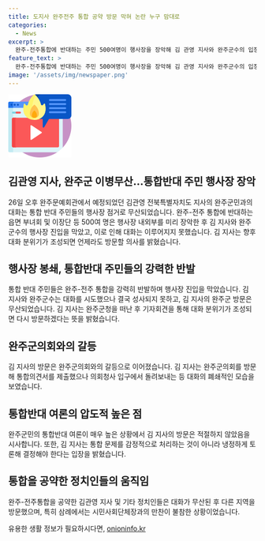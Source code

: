 ```yaml
---
title: 도지사 완주전주 통합 공약 방문 막혀 논란 누구 맘대로
categories:
  - News
excerpt: >
  완주-전주통합에 반대하는 주민 500여명이 행사장을 장악해 김 관영 지사와 완주군수의 입장을 막았다. 지사와 군수는 대화를 시도했지만 무산됐고, 지사는 대화 분위기가 조성되면 다시 방문하겠다고 밝혔다. 통합반대 주민들은 완주-전주통합이 몰아붙이기식으로 진행되고, 정치인들이 맘대로 추진된 것이라며 강력히 반발했다. 반발하는 주민들은 지사와 군수를 행사장 진입을 막아 섰고, 김 지사의 방문은 1시간 30분 만에 무산됐다.
feature_text: >
  완주-전주통합에 반대하는 주민 500여명이 행사장을 장악해 김 관영 지사와 완주군수의 입장을 막았다. 지사와 군수는 대화를 시도했지만 무산됐고, 지사는 대화 분위기가 조성되면 다시 방문하겠다고 밝혔다. 통합반대 주민들은 완주-전주통합이 몰아붙이기식으로 진행되고, 정치인들이 맘대로 추진된 것이라며 강력히 반발했다. 반발하는 주민들은 지사와 군수를 행사장 진입을 막아 섰고, 김 지사의 방문은 1시간 30분 만에 무산됐다.
image: '/assets/img/newspaper.png'
---
```


<p><img src="/assets/img/news.png" alt="rentncar 속보" /></p>

<h2><b>김관영 지사, 완주군 이병무산…통합반대 주민 행사장 장악</b></h2>

<p data-ke-size="size16">26일 오후 완주문예회관에서 예정되었던 김관영 전북특별자치도 지사의 완주군민과의 대화는 통합 반대 주민들의 행사장 점거로 무산되었습니다. 완주-전주 통합에 반대하는 읍면 부녀회 및 이장단 등 500여 명은 행사장 내외부를 미리 장악한 후 김 지사와 완주군수의 행사장 진입을 막았고, 이로 인해 대화는 이루어지지 못했습니다. 김 지사는 향후 대화 분위기가 조성되면 언제라도 방문할 의사를 밝혔습니다.</p>

<h2><b>행사장 봉쇄, 통합반대 주민들의 강력한 반발</b></h2>

<p data-ke-size="size16">통합 반대 주민들은 완주-전주 통합을 강력히 반발하며 행사장 진입을 막았습니다. 김 지사와 완주군수는 대화를 시도했으나 결국 성사되지 못하고, 김 지사의 완주군 방문은 무산되었습니다. 김 지사는 완주군청을 떠난 후 기자회견을 통해 대화 분위기가 조성되면 다시 방문하겠다는 뜻을 밝혔습니다.</p>

<h2><b>완주군의회와의 갈등</b></h2>

<p data-ke-size="size16">김 지사의 방문은 완주군의회와의 갈등으로 이어졌습니다. 김 지사는 완주군의회를 방문해 통합의견서를 제출했으나 의회청사 입구에서 돌려보내는 등 대화의 폐쇄적인 모습을 보였습니다.</p>

<h2><b>통합반대 여론의 압도적 높은 점</b></h2>

<p data-ke-size="size16">완주군민의 통합반대 여론이 매우 높은 상황에서 김 지사의 방문은 적절하지 않았음을 시사합니다. 또한, 김 지사는 통합 문제를 감정적으로 처리하는 것이 아니라 냉정하게 토론해 결정해야 한다는 입장을 밝혔습니다.</p>

<h2><b>통합을 공약한 정치인들의 움직임</b></h2>

<p data-ke-size="size16">완주-전주통합을 공약한 김관영 지사 및 기타 정치인들은 대화가 무산된 후 다른 지역을 방문했으며, 특히 삼례에서는 시민사회단체장과의 만찬이 불참한 상황이었습니다.</p>
유용한 생활 정보가 필요하시다면, <a href="https://onioninfo.kr" rel="dofollow">onioninfo.kr</a>



